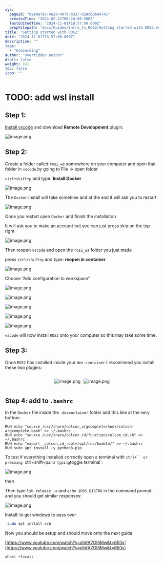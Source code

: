 ```yaml
---
sys:
  pageId: "89e0a78c-4e2b-4070-b327-d28cb0694742"
  createdTime: "2024-08-21T00:24:00.000Z"
  lastEditedTime: "2024-11-01T18:57:00.000Z"
  propFilepath: "docs/Guides/intro_to_ROS2/Getting started with ROS2.md"
title: "Getting started with ROS2"
date: "2024-11-01T18:57:00.000Z"
description: ""
tags:
  - "Onboarding"
author: "Overridden author"
draft: false
weight: 141
toc: false
icon: ""
---
```


# TODO: add wsl install

## Step 1:

[Install vscode](https://code.visualstudio.com/download) and download **Remote Development** plugin:

![image.png](https://prod-files-secure.s3.us-west-2.amazonaws.com/d518164a-d88e-44d1-a4ee-3adb3bd8bce0/efb52993-1881-4a40-b95e-6f020334f022/image.png?X-Amz-Algorithm=AWS4-HMAC-SHA256&X-Amz-Content-Sha256=UNSIGNED-PAYLOAD&X-Amz-Credential=ASIAZI2LB466U7ZGQKXC%2F20250430%2Fus-west-2%2Fs3%2Faws4_request&X-Amz-Date=20250430T033045Z&X-Amz-Expires=3600&X-Amz-Security-Token=IQoJb3JpZ2luX2VjEAMaCXVzLXdlc3QtMiJHMEUCIH1VrtLZSr4jRrUAH3Zz6M4PzBePl9GkVlNuwY9wHEXPAiEAyBb6HHOa4x3DJWEfBwMtiwZfzhQOmUOKSYOsnxQbR0sqiAQInP%2F%2F%2F%2F%2F%2F%2F%2F%2F%2FARAAGgw2Mzc0MjMxODM4MDUiDM6DIA2lenV999OJHCrcA0OaiA4y5uXjiBPXc99ES7v1HSNM%2BDJrEI4%2FZX6VZRLfSJue%2BWOUTWc6QXfvxhpc3Y8TrRTIwqq9jyKCEchy6aK%2BCnQooYdJyUf%2FuIgNNNMYjw%2FpgwJ0GbKwwnUvlEB8HaZi7gZ%2FmZU5KazOhfBle4H4VhjVFLj8ZiTJ3cBeVSyChuntlBVcowS9nJU5M6xPDRrMVcmK8CaRIH0a6ACAXyTTGTa03aYx9389K3L27I%2Bi6lpz0AjM3AYZM0uPICPU8mdM%2FmszEqO39gdzQ660glvbk6pPaX72xrU9ivT0NTCesgNCx9ThwBzXf59h%2F%2BEohBEUgRYz16IiYBAIt9Miq5n4H6zv4biViRx5Sb5e62LHzACAOfBQhfPpXR7hebQmtjdDy072k2AX2ljSeqGlu4GJHH9O5Rbs3wPujuGQvMJIQlsLH4srWXAG6WU%2B6ZPz47c9Nq7XRXjfiZ7vfDjLBLgkKfESU2gTOkufE6iBuvmvqesR4%2B%2BAhe6Kr9ObvV9I4C4fYGVyMXaP9EhzO%2FmLE3X45JjFkbt6aqxu5T2AHDoqzF5km%2BoSgWcA47RxAh3iR0CMqU%2F9eMK1LCgl8HxOEPE9Po7w6cnS%2BtK5ClnwWm2v74POams89CAh6a%2FbMMWkxsAGOqUBQQoIJuut%2Fsgyb7uwlWXZjX%2F9RGXvnUeawW7d%2FSS6uZj9mgGTKwHxdWZlJzy1JNN7qL18n8BYwoRwn7bI1Mz0PBfeALwL1x%2FejLZgtXM19YaWAMl9ay5hFsrPjXM8vlz%2B0DU5yDhc6YQDtn3jMnnOAR%2FDzXK27R1gYnAXxlCeh8T8SJH%2BvJ3Klgd3DwKhDfQoBmer0mxKjUJAn%2BuVjO%2BxS164%2B6HU&X-Amz-Signature=27ceee25bdc76d967fc0c3bad4736fe8054bdec3c84639458c8a0fcca2860741&X-Amz-SignedHeaders=host&x-id=GetObject)

## Step 2:

Create a folder called `ros2_ws` somewhere on your computer and open that folder in `vscode` by going to File → open folder 

`ctrl+shift+p` and type: **Install Docker**

![image.png](https://prod-files-secure.s3.us-west-2.amazonaws.com/d518164a-d88e-44d1-a4ee-3adb3bd8bce0/2269dc0e-1cd5-47ff-bceb-c04ad9b2eab0/image.png?X-Amz-Algorithm=AWS4-HMAC-SHA256&X-Amz-Content-Sha256=UNSIGNED-PAYLOAD&X-Amz-Credential=ASIAZI2LB466U7ZGQKXC%2F20250430%2Fus-west-2%2Fs3%2Faws4_request&X-Amz-Date=20250430T033045Z&X-Amz-Expires=3600&X-Amz-Security-Token=IQoJb3JpZ2luX2VjEAMaCXVzLXdlc3QtMiJHMEUCIH1VrtLZSr4jRrUAH3Zz6M4PzBePl9GkVlNuwY9wHEXPAiEAyBb6HHOa4x3DJWEfBwMtiwZfzhQOmUOKSYOsnxQbR0sqiAQInP%2F%2F%2F%2F%2F%2F%2F%2F%2F%2FARAAGgw2Mzc0MjMxODM4MDUiDM6DIA2lenV999OJHCrcA0OaiA4y5uXjiBPXc99ES7v1HSNM%2BDJrEI4%2FZX6VZRLfSJue%2BWOUTWc6QXfvxhpc3Y8TrRTIwqq9jyKCEchy6aK%2BCnQooYdJyUf%2FuIgNNNMYjw%2FpgwJ0GbKwwnUvlEB8HaZi7gZ%2FmZU5KazOhfBle4H4VhjVFLj8ZiTJ3cBeVSyChuntlBVcowS9nJU5M6xPDRrMVcmK8CaRIH0a6ACAXyTTGTa03aYx9389K3L27I%2Bi6lpz0AjM3AYZM0uPICPU8mdM%2FmszEqO39gdzQ660glvbk6pPaX72xrU9ivT0NTCesgNCx9ThwBzXf59h%2F%2BEohBEUgRYz16IiYBAIt9Miq5n4H6zv4biViRx5Sb5e62LHzACAOfBQhfPpXR7hebQmtjdDy072k2AX2ljSeqGlu4GJHH9O5Rbs3wPujuGQvMJIQlsLH4srWXAG6WU%2B6ZPz47c9Nq7XRXjfiZ7vfDjLBLgkKfESU2gTOkufE6iBuvmvqesR4%2B%2BAhe6Kr9ObvV9I4C4fYGVyMXaP9EhzO%2FmLE3X45JjFkbt6aqxu5T2AHDoqzF5km%2BoSgWcA47RxAh3iR0CMqU%2F9eMK1LCgl8HxOEPE9Po7w6cnS%2BtK5ClnwWm2v74POams89CAh6a%2FbMMWkxsAGOqUBQQoIJuut%2Fsgyb7uwlWXZjX%2F9RGXvnUeawW7d%2FSS6uZj9mgGTKwHxdWZlJzy1JNN7qL18n8BYwoRwn7bI1Mz0PBfeALwL1x%2FejLZgtXM19YaWAMl9ay5hFsrPjXM8vlz%2B0DU5yDhc6YQDtn3jMnnOAR%2FDzXK27R1gYnAXxlCeh8T8SJH%2BvJ3Klgd3DwKhDfQoBmer0mxKjUJAn%2BuVjO%2BxS164%2B6HU&X-Amz-Signature=7edef2c090b987e41e5a613b40889590a7ef41a57d318287f54133975abf33ff&X-Amz-SignedHeaders=host&x-id=GetObject)

The `Docker` install will take sometime and at the end it will ask you to restart

![image.png](https://prod-files-secure.s3.us-west-2.amazonaws.com/d518164a-d88e-44d1-a4ee-3adb3bd8bce0/ed233f78-be33-4b1f-b89c-9c346c0e961e/image.png?X-Amz-Algorithm=AWS4-HMAC-SHA256&X-Amz-Content-Sha256=UNSIGNED-PAYLOAD&X-Amz-Credential=ASIAZI2LB466U7ZGQKXC%2F20250430%2Fus-west-2%2Fs3%2Faws4_request&X-Amz-Date=20250430T033045Z&X-Amz-Expires=3600&X-Amz-Security-Token=IQoJb3JpZ2luX2VjEAMaCXVzLXdlc3QtMiJHMEUCIH1VrtLZSr4jRrUAH3Zz6M4PzBePl9GkVlNuwY9wHEXPAiEAyBb6HHOa4x3DJWEfBwMtiwZfzhQOmUOKSYOsnxQbR0sqiAQInP%2F%2F%2F%2F%2F%2F%2F%2F%2F%2FARAAGgw2Mzc0MjMxODM4MDUiDM6DIA2lenV999OJHCrcA0OaiA4y5uXjiBPXc99ES7v1HSNM%2BDJrEI4%2FZX6VZRLfSJue%2BWOUTWc6QXfvxhpc3Y8TrRTIwqq9jyKCEchy6aK%2BCnQooYdJyUf%2FuIgNNNMYjw%2FpgwJ0GbKwwnUvlEB8HaZi7gZ%2FmZU5KazOhfBle4H4VhjVFLj8ZiTJ3cBeVSyChuntlBVcowS9nJU5M6xPDRrMVcmK8CaRIH0a6ACAXyTTGTa03aYx9389K3L27I%2Bi6lpz0AjM3AYZM0uPICPU8mdM%2FmszEqO39gdzQ660glvbk6pPaX72xrU9ivT0NTCesgNCx9ThwBzXf59h%2F%2BEohBEUgRYz16IiYBAIt9Miq5n4H6zv4biViRx5Sb5e62LHzACAOfBQhfPpXR7hebQmtjdDy072k2AX2ljSeqGlu4GJHH9O5Rbs3wPujuGQvMJIQlsLH4srWXAG6WU%2B6ZPz47c9Nq7XRXjfiZ7vfDjLBLgkKfESU2gTOkufE6iBuvmvqesR4%2B%2BAhe6Kr9ObvV9I4C4fYGVyMXaP9EhzO%2FmLE3X45JjFkbt6aqxu5T2AHDoqzF5km%2BoSgWcA47RxAh3iR0CMqU%2F9eMK1LCgl8HxOEPE9Po7w6cnS%2BtK5ClnwWm2v74POams89CAh6a%2FbMMWkxsAGOqUBQQoIJuut%2Fsgyb7uwlWXZjX%2F9RGXvnUeawW7d%2FSS6uZj9mgGTKwHxdWZlJzy1JNN7qL18n8BYwoRwn7bI1Mz0PBfeALwL1x%2FejLZgtXM19YaWAMl9ay5hFsrPjXM8vlz%2B0DU5yDhc6YQDtn3jMnnOAR%2FDzXK27R1gYnAXxlCeh8T8SJH%2BvJ3Klgd3DwKhDfQoBmer0mxKjUJAn%2BuVjO%2BxS164%2B6HU&X-Amz-Signature=328ba63f52a870da76260feb8e5bb91da8d2b69b2779d8662818963c5b47c67f&X-Amz-SignedHeaders=host&x-id=GetObject)

Once you restart open `Docker` and finish the installation

It will ask you to make an account but you can just press skip on the top right

![image.png](https://prod-files-secure.s3.us-west-2.amazonaws.com/d518164a-d88e-44d1-a4ee-3adb3bd8bce0/21010ad9-1659-4fd9-9f59-9932a09b2a3d/image.png?X-Amz-Algorithm=AWS4-HMAC-SHA256&X-Amz-Content-Sha256=UNSIGNED-PAYLOAD&X-Amz-Credential=ASIAZI2LB466U7ZGQKXC%2F20250430%2Fus-west-2%2Fs3%2Faws4_request&X-Amz-Date=20250430T033045Z&X-Amz-Expires=3600&X-Amz-Security-Token=IQoJb3JpZ2luX2VjEAMaCXVzLXdlc3QtMiJHMEUCIH1VrtLZSr4jRrUAH3Zz6M4PzBePl9GkVlNuwY9wHEXPAiEAyBb6HHOa4x3DJWEfBwMtiwZfzhQOmUOKSYOsnxQbR0sqiAQInP%2F%2F%2F%2F%2F%2F%2F%2F%2F%2FARAAGgw2Mzc0MjMxODM4MDUiDM6DIA2lenV999OJHCrcA0OaiA4y5uXjiBPXc99ES7v1HSNM%2BDJrEI4%2FZX6VZRLfSJue%2BWOUTWc6QXfvxhpc3Y8TrRTIwqq9jyKCEchy6aK%2BCnQooYdJyUf%2FuIgNNNMYjw%2FpgwJ0GbKwwnUvlEB8HaZi7gZ%2FmZU5KazOhfBle4H4VhjVFLj8ZiTJ3cBeVSyChuntlBVcowS9nJU5M6xPDRrMVcmK8CaRIH0a6ACAXyTTGTa03aYx9389K3L27I%2Bi6lpz0AjM3AYZM0uPICPU8mdM%2FmszEqO39gdzQ660glvbk6pPaX72xrU9ivT0NTCesgNCx9ThwBzXf59h%2F%2BEohBEUgRYz16IiYBAIt9Miq5n4H6zv4biViRx5Sb5e62LHzACAOfBQhfPpXR7hebQmtjdDy072k2AX2ljSeqGlu4GJHH9O5Rbs3wPujuGQvMJIQlsLH4srWXAG6WU%2B6ZPz47c9Nq7XRXjfiZ7vfDjLBLgkKfESU2gTOkufE6iBuvmvqesR4%2B%2BAhe6Kr9ObvV9I4C4fYGVyMXaP9EhzO%2FmLE3X45JjFkbt6aqxu5T2AHDoqzF5km%2BoSgWcA47RxAh3iR0CMqU%2F9eMK1LCgl8HxOEPE9Po7w6cnS%2BtK5ClnwWm2v74POams89CAh6a%2FbMMWkxsAGOqUBQQoIJuut%2Fsgyb7uwlWXZjX%2F9RGXvnUeawW7d%2FSS6uZj9mgGTKwHxdWZlJzy1JNN7qL18n8BYwoRwn7bI1Mz0PBfeALwL1x%2FejLZgtXM19YaWAMl9ay5hFsrPjXM8vlz%2B0DU5yDhc6YQDtn3jMnnOAR%2FDzXK27R1gYnAXxlCeh8T8SJH%2BvJ3Klgd3DwKhDfQoBmer0mxKjUJAn%2BuVjO%2BxS164%2B6HU&X-Amz-Signature=54792690fc3909ee1f7d214a2661cab16eed98e6cbb110bc3354f8459ae7b5f7&X-Amz-SignedHeaders=host&x-id=GetObject)

Then reopen `vscode` and open the `ros2_ws` folder you just made

press `ctrl+shift+p` and type: **reopen in container**

![image.png](https://prod-files-secure.s3.us-west-2.amazonaws.com/d518164a-d88e-44d1-a4ee-3adb3bd8bce0/4e93b8c2-41ad-488c-8095-c74205196118/image.png?X-Amz-Algorithm=AWS4-HMAC-SHA256&X-Amz-Content-Sha256=UNSIGNED-PAYLOAD&X-Amz-Credential=ASIAZI2LB466U7ZGQKXC%2F20250430%2Fus-west-2%2Fs3%2Faws4_request&X-Amz-Date=20250430T033045Z&X-Amz-Expires=3600&X-Amz-Security-Token=IQoJb3JpZ2luX2VjEAMaCXVzLXdlc3QtMiJHMEUCIH1VrtLZSr4jRrUAH3Zz6M4PzBePl9GkVlNuwY9wHEXPAiEAyBb6HHOa4x3DJWEfBwMtiwZfzhQOmUOKSYOsnxQbR0sqiAQInP%2F%2F%2F%2F%2F%2F%2F%2F%2F%2FARAAGgw2Mzc0MjMxODM4MDUiDM6DIA2lenV999OJHCrcA0OaiA4y5uXjiBPXc99ES7v1HSNM%2BDJrEI4%2FZX6VZRLfSJue%2BWOUTWc6QXfvxhpc3Y8TrRTIwqq9jyKCEchy6aK%2BCnQooYdJyUf%2FuIgNNNMYjw%2FpgwJ0GbKwwnUvlEB8HaZi7gZ%2FmZU5KazOhfBle4H4VhjVFLj8ZiTJ3cBeVSyChuntlBVcowS9nJU5M6xPDRrMVcmK8CaRIH0a6ACAXyTTGTa03aYx9389K3L27I%2Bi6lpz0AjM3AYZM0uPICPU8mdM%2FmszEqO39gdzQ660glvbk6pPaX72xrU9ivT0NTCesgNCx9ThwBzXf59h%2F%2BEohBEUgRYz16IiYBAIt9Miq5n4H6zv4biViRx5Sb5e62LHzACAOfBQhfPpXR7hebQmtjdDy072k2AX2ljSeqGlu4GJHH9O5Rbs3wPujuGQvMJIQlsLH4srWXAG6WU%2B6ZPz47c9Nq7XRXjfiZ7vfDjLBLgkKfESU2gTOkufE6iBuvmvqesR4%2B%2BAhe6Kr9ObvV9I4C4fYGVyMXaP9EhzO%2FmLE3X45JjFkbt6aqxu5T2AHDoqzF5km%2BoSgWcA47RxAh3iR0CMqU%2F9eMK1LCgl8HxOEPE9Po7w6cnS%2BtK5ClnwWm2v74POams89CAh6a%2FbMMWkxsAGOqUBQQoIJuut%2Fsgyb7uwlWXZjX%2F9RGXvnUeawW7d%2FSS6uZj9mgGTKwHxdWZlJzy1JNN7qL18n8BYwoRwn7bI1Mz0PBfeALwL1x%2FejLZgtXM19YaWAMl9ay5hFsrPjXM8vlz%2B0DU5yDhc6YQDtn3jMnnOAR%2FDzXK27R1gYnAXxlCeh8T8SJH%2BvJ3Klgd3DwKhDfQoBmer0mxKjUJAn%2BuVjO%2BxS164%2B6HU&X-Amz-Signature=278adc3f456f73107710ebf09dabf313c21e3253a4838877759e903c50544a6a&X-Amz-SignedHeaders=host&x-id=GetObject)

Choose “Add configuration to workspace”

![image.png](https://prod-files-secure.s3.us-west-2.amazonaws.com/d518164a-d88e-44d1-a4ee-3adb3bd8bce0/9560b282-5060-4989-ba37-97e7b2c22476/image.png?X-Amz-Algorithm=AWS4-HMAC-SHA256&X-Amz-Content-Sha256=UNSIGNED-PAYLOAD&X-Amz-Credential=ASIAZI2LB466U7ZGQKXC%2F20250430%2Fus-west-2%2Fs3%2Faws4_request&X-Amz-Date=20250430T033045Z&X-Amz-Expires=3600&X-Amz-Security-Token=IQoJb3JpZ2luX2VjEAMaCXVzLXdlc3QtMiJHMEUCIH1VrtLZSr4jRrUAH3Zz6M4PzBePl9GkVlNuwY9wHEXPAiEAyBb6HHOa4x3DJWEfBwMtiwZfzhQOmUOKSYOsnxQbR0sqiAQInP%2F%2F%2F%2F%2F%2F%2F%2F%2F%2FARAAGgw2Mzc0MjMxODM4MDUiDM6DIA2lenV999OJHCrcA0OaiA4y5uXjiBPXc99ES7v1HSNM%2BDJrEI4%2FZX6VZRLfSJue%2BWOUTWc6QXfvxhpc3Y8TrRTIwqq9jyKCEchy6aK%2BCnQooYdJyUf%2FuIgNNNMYjw%2FpgwJ0GbKwwnUvlEB8HaZi7gZ%2FmZU5KazOhfBle4H4VhjVFLj8ZiTJ3cBeVSyChuntlBVcowS9nJU5M6xPDRrMVcmK8CaRIH0a6ACAXyTTGTa03aYx9389K3L27I%2Bi6lpz0AjM3AYZM0uPICPU8mdM%2FmszEqO39gdzQ660glvbk6pPaX72xrU9ivT0NTCesgNCx9ThwBzXf59h%2F%2BEohBEUgRYz16IiYBAIt9Miq5n4H6zv4biViRx5Sb5e62LHzACAOfBQhfPpXR7hebQmtjdDy072k2AX2ljSeqGlu4GJHH9O5Rbs3wPujuGQvMJIQlsLH4srWXAG6WU%2B6ZPz47c9Nq7XRXjfiZ7vfDjLBLgkKfESU2gTOkufE6iBuvmvqesR4%2B%2BAhe6Kr9ObvV9I4C4fYGVyMXaP9EhzO%2FmLE3X45JjFkbt6aqxu5T2AHDoqzF5km%2BoSgWcA47RxAh3iR0CMqU%2F9eMK1LCgl8HxOEPE9Po7w6cnS%2BtK5ClnwWm2v74POams89CAh6a%2FbMMWkxsAGOqUBQQoIJuut%2Fsgyb7uwlWXZjX%2F9RGXvnUeawW7d%2FSS6uZj9mgGTKwHxdWZlJzy1JNN7qL18n8BYwoRwn7bI1Mz0PBfeALwL1x%2FejLZgtXM19YaWAMl9ay5hFsrPjXM8vlz%2B0DU5yDhc6YQDtn3jMnnOAR%2FDzXK27R1gYnAXxlCeh8T8SJH%2BvJ3Klgd3DwKhDfQoBmer0mxKjUJAn%2BuVjO%2BxS164%2B6HU&X-Amz-Signature=dbcad7a1d7bf95230c7ff4235c40e88478a5124271c9d17299acc7797122bbca&X-Amz-SignedHeaders=host&x-id=GetObject)

![image.png](https://prod-files-secure.s3.us-west-2.amazonaws.com/d518164a-d88e-44d1-a4ee-3adb3bd8bce0/2ee63f81-886b-48e8-a553-dc6e5eac99e4/image.png?X-Amz-Algorithm=AWS4-HMAC-SHA256&X-Amz-Content-Sha256=UNSIGNED-PAYLOAD&X-Amz-Credential=ASIAZI2LB466U7ZGQKXC%2F20250430%2Fus-west-2%2Fs3%2Faws4_request&X-Amz-Date=20250430T033045Z&X-Amz-Expires=3600&X-Amz-Security-Token=IQoJb3JpZ2luX2VjEAMaCXVzLXdlc3QtMiJHMEUCIH1VrtLZSr4jRrUAH3Zz6M4PzBePl9GkVlNuwY9wHEXPAiEAyBb6HHOa4x3DJWEfBwMtiwZfzhQOmUOKSYOsnxQbR0sqiAQInP%2F%2F%2F%2F%2F%2F%2F%2F%2F%2FARAAGgw2Mzc0MjMxODM4MDUiDM6DIA2lenV999OJHCrcA0OaiA4y5uXjiBPXc99ES7v1HSNM%2BDJrEI4%2FZX6VZRLfSJue%2BWOUTWc6QXfvxhpc3Y8TrRTIwqq9jyKCEchy6aK%2BCnQooYdJyUf%2FuIgNNNMYjw%2FpgwJ0GbKwwnUvlEB8HaZi7gZ%2FmZU5KazOhfBle4H4VhjVFLj8ZiTJ3cBeVSyChuntlBVcowS9nJU5M6xPDRrMVcmK8CaRIH0a6ACAXyTTGTa03aYx9389K3L27I%2Bi6lpz0AjM3AYZM0uPICPU8mdM%2FmszEqO39gdzQ660glvbk6pPaX72xrU9ivT0NTCesgNCx9ThwBzXf59h%2F%2BEohBEUgRYz16IiYBAIt9Miq5n4H6zv4biViRx5Sb5e62LHzACAOfBQhfPpXR7hebQmtjdDy072k2AX2ljSeqGlu4GJHH9O5Rbs3wPujuGQvMJIQlsLH4srWXAG6WU%2B6ZPz47c9Nq7XRXjfiZ7vfDjLBLgkKfESU2gTOkufE6iBuvmvqesR4%2B%2BAhe6Kr9ObvV9I4C4fYGVyMXaP9EhzO%2FmLE3X45JjFkbt6aqxu5T2AHDoqzF5km%2BoSgWcA47RxAh3iR0CMqU%2F9eMK1LCgl8HxOEPE9Po7w6cnS%2BtK5ClnwWm2v74POams89CAh6a%2FbMMWkxsAGOqUBQQoIJuut%2Fsgyb7uwlWXZjX%2F9RGXvnUeawW7d%2FSS6uZj9mgGTKwHxdWZlJzy1JNN7qL18n8BYwoRwn7bI1Mz0PBfeALwL1x%2FejLZgtXM19YaWAMl9ay5hFsrPjXM8vlz%2B0DU5yDhc6YQDtn3jMnnOAR%2FDzXK27R1gYnAXxlCeh8T8SJH%2BvJ3Klgd3DwKhDfQoBmer0mxKjUJAn%2BuVjO%2BxS164%2B6HU&X-Amz-Signature=db16febee0bad34f8abccf030958ff7e2e3573633c3e338edc510971952adc08&X-Amz-SignedHeaders=host&x-id=GetObject)

![image.png](https://prod-files-secure.s3.us-west-2.amazonaws.com/d518164a-d88e-44d1-a4ee-3adb3bd8bce0/ae1580b2-b048-407e-aed9-b584224a7a04/image.png?X-Amz-Algorithm=AWS4-HMAC-SHA256&X-Amz-Content-Sha256=UNSIGNED-PAYLOAD&X-Amz-Credential=ASIAZI2LB466U7ZGQKXC%2F20250430%2Fus-west-2%2Fs3%2Faws4_request&X-Amz-Date=20250430T033045Z&X-Amz-Expires=3600&X-Amz-Security-Token=IQoJb3JpZ2luX2VjEAMaCXVzLXdlc3QtMiJHMEUCIH1VrtLZSr4jRrUAH3Zz6M4PzBePl9GkVlNuwY9wHEXPAiEAyBb6HHOa4x3DJWEfBwMtiwZfzhQOmUOKSYOsnxQbR0sqiAQInP%2F%2F%2F%2F%2F%2F%2F%2F%2F%2FARAAGgw2Mzc0MjMxODM4MDUiDM6DIA2lenV999OJHCrcA0OaiA4y5uXjiBPXc99ES7v1HSNM%2BDJrEI4%2FZX6VZRLfSJue%2BWOUTWc6QXfvxhpc3Y8TrRTIwqq9jyKCEchy6aK%2BCnQooYdJyUf%2FuIgNNNMYjw%2FpgwJ0GbKwwnUvlEB8HaZi7gZ%2FmZU5KazOhfBle4H4VhjVFLj8ZiTJ3cBeVSyChuntlBVcowS9nJU5M6xPDRrMVcmK8CaRIH0a6ACAXyTTGTa03aYx9389K3L27I%2Bi6lpz0AjM3AYZM0uPICPU8mdM%2FmszEqO39gdzQ660glvbk6pPaX72xrU9ivT0NTCesgNCx9ThwBzXf59h%2F%2BEohBEUgRYz16IiYBAIt9Miq5n4H6zv4biViRx5Sb5e62LHzACAOfBQhfPpXR7hebQmtjdDy072k2AX2ljSeqGlu4GJHH9O5Rbs3wPujuGQvMJIQlsLH4srWXAG6WU%2B6ZPz47c9Nq7XRXjfiZ7vfDjLBLgkKfESU2gTOkufE6iBuvmvqesR4%2B%2BAhe6Kr9ObvV9I4C4fYGVyMXaP9EhzO%2FmLE3X45JjFkbt6aqxu5T2AHDoqzF5km%2BoSgWcA47RxAh3iR0CMqU%2F9eMK1LCgl8HxOEPE9Po7w6cnS%2BtK5ClnwWm2v74POams89CAh6a%2FbMMWkxsAGOqUBQQoIJuut%2Fsgyb7uwlWXZjX%2F9RGXvnUeawW7d%2FSS6uZj9mgGTKwHxdWZlJzy1JNN7qL18n8BYwoRwn7bI1Mz0PBfeALwL1x%2FejLZgtXM19YaWAMl9ay5hFsrPjXM8vlz%2B0DU5yDhc6YQDtn3jMnnOAR%2FDzXK27R1gYnAXxlCeh8T8SJH%2BvJ3Klgd3DwKhDfQoBmer0mxKjUJAn%2BuVjO%2BxS164%2B6HU&X-Amz-Signature=dd563660f8518dc6f3b99ab4a723c0cf199c7a7aa2b57fc2c983c08edc7425a8&X-Amz-SignedHeaders=host&x-id=GetObject)

![image.png](https://prod-files-secure.s3.us-west-2.amazonaws.com/d518164a-d88e-44d1-a4ee-3adb3bd8bce0/53255b28-f75e-430f-b9e3-c0ac8577e42b/image.png?X-Amz-Algorithm=AWS4-HMAC-SHA256&X-Amz-Content-Sha256=UNSIGNED-PAYLOAD&X-Amz-Credential=ASIAZI2LB466U7ZGQKXC%2F20250430%2Fus-west-2%2Fs3%2Faws4_request&X-Amz-Date=20250430T033045Z&X-Amz-Expires=3600&X-Amz-Security-Token=IQoJb3JpZ2luX2VjEAMaCXVzLXdlc3QtMiJHMEUCIH1VrtLZSr4jRrUAH3Zz6M4PzBePl9GkVlNuwY9wHEXPAiEAyBb6HHOa4x3DJWEfBwMtiwZfzhQOmUOKSYOsnxQbR0sqiAQInP%2F%2F%2F%2F%2F%2F%2F%2F%2F%2FARAAGgw2Mzc0MjMxODM4MDUiDM6DIA2lenV999OJHCrcA0OaiA4y5uXjiBPXc99ES7v1HSNM%2BDJrEI4%2FZX6VZRLfSJue%2BWOUTWc6QXfvxhpc3Y8TrRTIwqq9jyKCEchy6aK%2BCnQooYdJyUf%2FuIgNNNMYjw%2FpgwJ0GbKwwnUvlEB8HaZi7gZ%2FmZU5KazOhfBle4H4VhjVFLj8ZiTJ3cBeVSyChuntlBVcowS9nJU5M6xPDRrMVcmK8CaRIH0a6ACAXyTTGTa03aYx9389K3L27I%2Bi6lpz0AjM3AYZM0uPICPU8mdM%2FmszEqO39gdzQ660glvbk6pPaX72xrU9ivT0NTCesgNCx9ThwBzXf59h%2F%2BEohBEUgRYz16IiYBAIt9Miq5n4H6zv4biViRx5Sb5e62LHzACAOfBQhfPpXR7hebQmtjdDy072k2AX2ljSeqGlu4GJHH9O5Rbs3wPujuGQvMJIQlsLH4srWXAG6WU%2B6ZPz47c9Nq7XRXjfiZ7vfDjLBLgkKfESU2gTOkufE6iBuvmvqesR4%2B%2BAhe6Kr9ObvV9I4C4fYGVyMXaP9EhzO%2FmLE3X45JjFkbt6aqxu5T2AHDoqzF5km%2BoSgWcA47RxAh3iR0CMqU%2F9eMK1LCgl8HxOEPE9Po7w6cnS%2BtK5ClnwWm2v74POams89CAh6a%2FbMMWkxsAGOqUBQQoIJuut%2Fsgyb7uwlWXZjX%2F9RGXvnUeawW7d%2FSS6uZj9mgGTKwHxdWZlJzy1JNN7qL18n8BYwoRwn7bI1Mz0PBfeALwL1x%2FejLZgtXM19YaWAMl9ay5hFsrPjXM8vlz%2B0DU5yDhc6YQDtn3jMnnOAR%2FDzXK27R1gYnAXxlCeh8T8SJH%2BvJ3Klgd3DwKhDfQoBmer0mxKjUJAn%2BuVjO%2BxS164%2B6HU&X-Amz-Signature=a4dad6f318ebe53c1cc6845776271641d862cf1510c2be04c11fbbc353821d81&X-Amz-SignedHeaders=host&x-id=GetObject)

![image.png](https://prod-files-secure.s3.us-west-2.amazonaws.com/d518164a-d88e-44d1-a4ee-3adb3bd8bce0/7c562767-5af9-4ffb-97d1-327bcdf4ee00/image.png?X-Amz-Algorithm=AWS4-HMAC-SHA256&X-Amz-Content-Sha256=UNSIGNED-PAYLOAD&X-Amz-Credential=ASIAZI2LB466U7ZGQKXC%2F20250430%2Fus-west-2%2Fs3%2Faws4_request&X-Amz-Date=20250430T033045Z&X-Amz-Expires=3600&X-Amz-Security-Token=IQoJb3JpZ2luX2VjEAMaCXVzLXdlc3QtMiJHMEUCIH1VrtLZSr4jRrUAH3Zz6M4PzBePl9GkVlNuwY9wHEXPAiEAyBb6HHOa4x3DJWEfBwMtiwZfzhQOmUOKSYOsnxQbR0sqiAQInP%2F%2F%2F%2F%2F%2F%2F%2F%2F%2FARAAGgw2Mzc0MjMxODM4MDUiDM6DIA2lenV999OJHCrcA0OaiA4y5uXjiBPXc99ES7v1HSNM%2BDJrEI4%2FZX6VZRLfSJue%2BWOUTWc6QXfvxhpc3Y8TrRTIwqq9jyKCEchy6aK%2BCnQooYdJyUf%2FuIgNNNMYjw%2FpgwJ0GbKwwnUvlEB8HaZi7gZ%2FmZU5KazOhfBle4H4VhjVFLj8ZiTJ3cBeVSyChuntlBVcowS9nJU5M6xPDRrMVcmK8CaRIH0a6ACAXyTTGTa03aYx9389K3L27I%2Bi6lpz0AjM3AYZM0uPICPU8mdM%2FmszEqO39gdzQ660glvbk6pPaX72xrU9ivT0NTCesgNCx9ThwBzXf59h%2F%2BEohBEUgRYz16IiYBAIt9Miq5n4H6zv4biViRx5Sb5e62LHzACAOfBQhfPpXR7hebQmtjdDy072k2AX2ljSeqGlu4GJHH9O5Rbs3wPujuGQvMJIQlsLH4srWXAG6WU%2B6ZPz47c9Nq7XRXjfiZ7vfDjLBLgkKfESU2gTOkufE6iBuvmvqesR4%2B%2BAhe6Kr9ObvV9I4C4fYGVyMXaP9EhzO%2FmLE3X45JjFkbt6aqxu5T2AHDoqzF5km%2BoSgWcA47RxAh3iR0CMqU%2F9eMK1LCgl8HxOEPE9Po7w6cnS%2BtK5ClnwWm2v74POams89CAh6a%2FbMMWkxsAGOqUBQQoIJuut%2Fsgyb7uwlWXZjX%2F9RGXvnUeawW7d%2FSS6uZj9mgGTKwHxdWZlJzy1JNN7qL18n8BYwoRwn7bI1Mz0PBfeALwL1x%2FejLZgtXM19YaWAMl9ay5hFsrPjXM8vlz%2B0DU5yDhc6YQDtn3jMnnOAR%2FDzXK27R1gYnAXxlCeh8T8SJH%2BvJ3Klgd3DwKhDfQoBmer0mxKjUJAn%2BuVjO%2BxS164%2B6HU&X-Amz-Signature=ac9940a582a97e1006814935ead0f08c5a85e2e97439959001458372ff241f7b&X-Amz-SignedHeaders=host&x-id=GetObject)

`vscode` will now install `ROS2` onto your computer so this may take some time.

## Step 3:

Once `ROS2` has installed inside your `dev-container` I recommend you install these two plugins:

<div style="display: flex;flex-direction: row; column-gap:10px; max-width: 630px;justify-content: center;">
<div>

![image.png](https://prod-files-secure.s3.us-west-2.amazonaws.com/d518164a-d88e-44d1-a4ee-3adb3bd8bce0/3fc3d550-5a54-4ba1-ba6b-faa01cdb7369/image.png?X-Amz-Algorithm=AWS4-HMAC-SHA256&X-Amz-Content-Sha256=UNSIGNED-PAYLOAD&X-Amz-Credential=ASIAZI2LB466Z5O27ER2%2F20250430%2Fus-west-2%2Fs3%2Faws4_request&X-Amz-Date=20250430T033048Z&X-Amz-Expires=3600&X-Amz-Security-Token=IQoJb3JpZ2luX2VjEAMaCXVzLXdlc3QtMiJHMEUCIQCusPBHHZ7oD%2FJCL0QNqjegdMd5jUhuxHJpmEt7T7f9AAIgYdoVicML%2B4Mpoa%2B4vRQiTfB6OTIx%2FQPoC7qB4TYNI64qiAQInP%2F%2F%2F%2F%2F%2F%2F%2F%2F%2FARAAGgw2Mzc0MjMxODM4MDUiDN9ORzKKYHiUet%2F7FyrcA3Q2V6ysbnWAIH7opQni2c2LydzkV3giVSi4pgeva5Z3Fy%2BKEGvGaiBlSIEmeBdjDASo2In3Y7CH44CnossZxswmNaSSwCvLYW826qW4x5S6LhwwO%2BANnnAJ8tfN6T0PTjjrNsBIfqi%2FXSQF7vB322G70pOP5wF4K%2BYRKoJ1rbGSLLu6odEB5WR8MrXA1WLSrfgoN9N6dsTqS5RWMXQN8tR8Nt%2FZ%2Bzzii4kJ22JJUxuiJpSalglGnP%2FeBrEKMNaEa8nVI%2Bftz7pwinyGsP%2F0MH7h4ju7KwLdwghoI3sZgs4hWHyjSwwKRmWngAoBOcxwSm7dltJBprDgka%2BwKPspr7TMcN1HE2k0NTTxcw8mwhfgDnFJ3IbWURZRgrB14qzHqsQZvL%2BZBpZrJQJ0JN%2BquMpmTXYcHhN0VMX4pWumamGIsjLfGuc3N%2FnViJlakSxUx6lqe69LLa25hIdN9FP0cf6cQQ1N3XiUcqpFb7WvIfA2om3xvzQ4n6slCNyfxAGAEz4Am27S%2FsMxA8fyxwdSgb3%2FQqoBEKQ1KnPhI9wbCqw3aNaYMa2yRGrxMKFSC114%2FPvsraWcf2oWyJgjGwGf4xyMqonEoa3gUi7neJp5jUFeQYJVRqu%2B7cw6lsECMJqkxsAGOqUBXMeJ3j88sloGzoHhud0Rkmqn%2FsTO%2BEqBtLOccMKo0O82vPU0YrvPh52v%2B8PRj3cEDLyc0eyXfE4rfuE2gJ3KZsVbnCxTENK0svOy134vlME4pcZZR%2BekAgpQvBjMtushewaUr%2FvbibgvVtFqotSwwi1VWPRf2Tr2bi5wU4OzsQMUJXu7HxkHMCNeO0%2Fp4D2yR1oytA5GYtGEQuomUCesougLqKW8&X-Amz-Signature=28afcce4d0f9a6ac0a1635d9db65faab5dafee30f0f0e28543ac678af90d010b&X-Amz-SignedHeaders=host&x-id=GetObject)

</div>
<div>

![image.png](https://prod-files-secure.s3.us-west-2.amazonaws.com/d518164a-d88e-44d1-a4ee-3adb3bd8bce0/d994cc66-13c2-4093-a5a3-f84cf4601a82/image.png?X-Amz-Algorithm=AWS4-HMAC-SHA256&X-Amz-Content-Sha256=UNSIGNED-PAYLOAD&X-Amz-Credential=ASIAZI2LB466ZURXOGVG%2F20250430%2Fus-west-2%2Fs3%2Faws4_request&X-Amz-Date=20250430T033048Z&X-Amz-Expires=3600&X-Amz-Security-Token=IQoJb3JpZ2luX2VjEAMaCXVzLXdlc3QtMiJHMEUCIQDCTIL71MWGTj3Ny59qzuknknAWVtWrPpgdAIYZD1DAcAIgKSqsqgPFSCPGYQMY71a4OFtasKvtBkl%2FNKiQQk8fJ6UqiAQInP%2F%2F%2F%2F%2F%2F%2F%2F%2F%2FARAAGgw2Mzc0MjMxODM4MDUiDISsWvdZDI%2BS60Q4jCrcAzpt2EOTi%2B7Bq1CbZUJ2b0egjip5Ox0X8RxEjHOBFl6moqFrsDFgx5OxQylHEiVvUO7LwD1O7F4dCr4FFq4XqpISpj5i%2BmGz6jscy6%2FPDGZ0eDVdZNqYFCkl1lB2vql3EDjm8YoL3Qx0yYedMAgUDu24wQFW7CgbDJ%2FxzYfWT4CthsavV0fUQYCnGEXLkpvJQyV5mOm6fQ3cBcp7FalQ1Kh9AWzVbwG0jVfSSI%2FEm1I1sLzeC5ARfRIGVXvWlu1Z9cDz%2FMkWd9eZTz%2BAR4KWSGxfRO6ZKIH7QnrBE3akReICeKVAAiYKuXGNBfYcX2SXa9TIYSaGagF9Avv0hdVpS7jDroLLhIFAsp1ZlUJ9VfjgJl%2FJXw3UuBYUWfBeESVskGIKpwSDnNn3KfWppNUDTVCZ1sKvhN76K8LRpPgrod9q0WgpdEZYJp0m6cMW9kWHlzStZPibG%2B50BPKOFEAP%2Fjov75JrTZJuUBnx6SUNxlhUjn0FvU%2FMRjXGwBSwJeoeR1V8PH4gNpqBtf8b6Xlb3dZomnAhQj3flUDzRGz2EO%2Fy3mQfUIcXE9n%2BdmpVq%2Fk2s3XVeD1gh2OX4D4jU7sKF8xcUmzoqCgEmGm0ubljuM07ozc147xcVNZZCCpuMLikxsAGOqUBq29lgGJgAvvgIrhyh67hH8QNnE%2BZLe6%2BjENDBpB86N8c20Ifsmln4a2iUwa1CxucOswqeaSPR%2F0O%2B5EeG4xlfi5WBsooR5QrUwdngNJWlsdJPrfcaO5ViL1U8jWGpIuZmdo65fmGEL6DSN3by7Vit5zSjVyng0SjpSBcKcJwE7xMVOl597B7oovYMtcqzcHN457U6Lv%2BzN2lWes19GCStEhC4sH0&X-Amz-Signature=726f348965997f2ee23420d1c09ac15db2930c981c344943794440486bfaef75&X-Amz-SignedHeaders=host&x-id=GetObject)

</div>
</div>

## Step 4: add to `.bashrc`

In the `Docker` file inside the `.devcontainer` folder add this line at the very bottom: 

```docker
RUN echo "source /usr/share/colcon_argcomplete/hook/colcon-argcomplete.bash" >> ~/.bashrc
RUN echo "source /usr/share/colcon_cd/function/colcon_cd.sh" >> ~/.bashrc
RUN echo "export _colcon_cd_root=/opt/ros/humble/" >> ~/.bashrc
RUN sudo apt install -y python3-pip 
```

To test if everything installed correctly open a terminal with `ctrl+`` or pressing `ctrl+shift+p` and typing `toggle terminal`:

![image.png](https://prod-files-secure.s3.us-west-2.amazonaws.com/d518164a-d88e-44d1-a4ee-3adb3bd8bce0/6a4943d8-b04e-4c02-9a58-775f3384d1a5/image.png?X-Amz-Algorithm=AWS4-HMAC-SHA256&X-Amz-Content-Sha256=UNSIGNED-PAYLOAD&X-Amz-Credential=ASIAZI2LB466U7ZGQKXC%2F20250430%2Fus-west-2%2Fs3%2Faws4_request&X-Amz-Date=20250430T033045Z&X-Amz-Expires=3600&X-Amz-Security-Token=IQoJb3JpZ2luX2VjEAMaCXVzLXdlc3QtMiJHMEUCIH1VrtLZSr4jRrUAH3Zz6M4PzBePl9GkVlNuwY9wHEXPAiEAyBb6HHOa4x3DJWEfBwMtiwZfzhQOmUOKSYOsnxQbR0sqiAQInP%2F%2F%2F%2F%2F%2F%2F%2F%2F%2FARAAGgw2Mzc0MjMxODM4MDUiDM6DIA2lenV999OJHCrcA0OaiA4y5uXjiBPXc99ES7v1HSNM%2BDJrEI4%2FZX6VZRLfSJue%2BWOUTWc6QXfvxhpc3Y8TrRTIwqq9jyKCEchy6aK%2BCnQooYdJyUf%2FuIgNNNMYjw%2FpgwJ0GbKwwnUvlEB8HaZi7gZ%2FmZU5KazOhfBle4H4VhjVFLj8ZiTJ3cBeVSyChuntlBVcowS9nJU5M6xPDRrMVcmK8CaRIH0a6ACAXyTTGTa03aYx9389K3L27I%2Bi6lpz0AjM3AYZM0uPICPU8mdM%2FmszEqO39gdzQ660glvbk6pPaX72xrU9ivT0NTCesgNCx9ThwBzXf59h%2F%2BEohBEUgRYz16IiYBAIt9Miq5n4H6zv4biViRx5Sb5e62LHzACAOfBQhfPpXR7hebQmtjdDy072k2AX2ljSeqGlu4GJHH9O5Rbs3wPujuGQvMJIQlsLH4srWXAG6WU%2B6ZPz47c9Nq7XRXjfiZ7vfDjLBLgkKfESU2gTOkufE6iBuvmvqesR4%2B%2BAhe6Kr9ObvV9I4C4fYGVyMXaP9EhzO%2FmLE3X45JjFkbt6aqxu5T2AHDoqzF5km%2BoSgWcA47RxAh3iR0CMqU%2F9eMK1LCgl8HxOEPE9Po7w6cnS%2BtK5ClnwWm2v74POams89CAh6a%2FbMMWkxsAGOqUBQQoIJuut%2Fsgyb7uwlWXZjX%2F9RGXvnUeawW7d%2FSS6uZj9mgGTKwHxdWZlJzy1JNN7qL18n8BYwoRwn7bI1Mz0PBfeALwL1x%2FejLZgtXM19YaWAMl9ay5hFsrPjXM8vlz%2B0DU5yDhc6YQDtn3jMnnOAR%2FDzXK27R1gYnAXxlCeh8T8SJH%2BvJ3Klgd3DwKhDfQoBmer0mxKjUJAn%2BuVjO%2BxS164%2B6HU&X-Amz-Signature=c80477f565fcf9ced4a70968605846c6a1b01c0205b6a868676b669a7bf01d70&X-Amz-SignedHeaders=host&x-id=GetObject)

then 

Then type `lsb_release -a` and `echo $ROS_DISTRO` in the command prompt and you should get similar responses:

![image.png](https://prod-files-secure.s3.us-west-2.amazonaws.com/d518164a-d88e-44d1-a4ee-3adb3bd8bce0/3e635dec-a805-4e85-8b9e-d000e5b71a4e/image.png?X-Amz-Algorithm=AWS4-HMAC-SHA256&X-Amz-Content-Sha256=UNSIGNED-PAYLOAD&X-Amz-Credential=ASIAZI2LB466U7ZGQKXC%2F20250430%2Fus-west-2%2Fs3%2Faws4_request&X-Amz-Date=20250430T033045Z&X-Amz-Expires=3600&X-Amz-Security-Token=IQoJb3JpZ2luX2VjEAMaCXVzLXdlc3QtMiJHMEUCIH1VrtLZSr4jRrUAH3Zz6M4PzBePl9GkVlNuwY9wHEXPAiEAyBb6HHOa4x3DJWEfBwMtiwZfzhQOmUOKSYOsnxQbR0sqiAQInP%2F%2F%2F%2F%2F%2F%2F%2F%2F%2FARAAGgw2Mzc0MjMxODM4MDUiDM6DIA2lenV999OJHCrcA0OaiA4y5uXjiBPXc99ES7v1HSNM%2BDJrEI4%2FZX6VZRLfSJue%2BWOUTWc6QXfvxhpc3Y8TrRTIwqq9jyKCEchy6aK%2BCnQooYdJyUf%2FuIgNNNMYjw%2FpgwJ0GbKwwnUvlEB8HaZi7gZ%2FmZU5KazOhfBle4H4VhjVFLj8ZiTJ3cBeVSyChuntlBVcowS9nJU5M6xPDRrMVcmK8CaRIH0a6ACAXyTTGTa03aYx9389K3L27I%2Bi6lpz0AjM3AYZM0uPICPU8mdM%2FmszEqO39gdzQ660glvbk6pPaX72xrU9ivT0NTCesgNCx9ThwBzXf59h%2F%2BEohBEUgRYz16IiYBAIt9Miq5n4H6zv4biViRx5Sb5e62LHzACAOfBQhfPpXR7hebQmtjdDy072k2AX2ljSeqGlu4GJHH9O5Rbs3wPujuGQvMJIQlsLH4srWXAG6WU%2B6ZPz47c9Nq7XRXjfiZ7vfDjLBLgkKfESU2gTOkufE6iBuvmvqesR4%2B%2BAhe6Kr9ObvV9I4C4fYGVyMXaP9EhzO%2FmLE3X45JjFkbt6aqxu5T2AHDoqzF5km%2BoSgWcA47RxAh3iR0CMqU%2F9eMK1LCgl8HxOEPE9Po7w6cnS%2BtK5ClnwWm2v74POams89CAh6a%2FbMMWkxsAGOqUBQQoIJuut%2Fsgyb7uwlWXZjX%2F9RGXvnUeawW7d%2FSS6uZj9mgGTKwHxdWZlJzy1JNN7qL18n8BYwoRwn7bI1Mz0PBfeALwL1x%2FejLZgtXM19YaWAMl9ay5hFsrPjXM8vlz%2B0DU5yDhc6YQDtn3jMnnOAR%2FDzXK27R1gYnAXxlCeh8T8SJH%2BvJ3Klgd3DwKhDfQoBmer0mxKjUJAn%2BuVjO%2BxS164%2B6HU&X-Amz-Signature=1aac91f2c9bb2fd4ffad9280107587534e8cff895bffaa8d318661ee393b17c1&X-Amz-SignedHeaders=host&x-id=GetObject)

Install:  to get windows to pass over

```bash
 sudo apt install xcb
```

Now you should be setup and should move onto the next guide 

[https://www.youtube.com/watch?v=dihfA7Ol6Mw&t=650s](https://www.youtube.com/watch?v=dihfA7Ol6Mw&t=650s)

```python
xhost +local:
```
